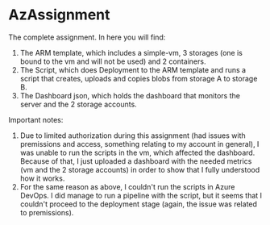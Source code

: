 # AzAssignment

The complete assignment. In here you will find:
1. The ARM template, which includes a simple-vm, 3 storages (one is bound to the vm and will not be used) and 2 containers.
2. The Script, which does Deployment to the ARM template and runs a script that creates, uploads and copies blobs from storage A to storage B.
3. The Dashboard json, which holds the dashboard that monitors the server and the 2 storage accounts.

Important notes:
1. Due to limited authorization during this assignment (had issues with premissions and access, something relating to my account in general), I was unable to run the scripts in the vm, which affected the dashboard. Because of that, I just uploaded a dashboard with the needed metrics (vm and the 2 storage accounts) in order to show that I fully understood how it works.
2. For the same reason as above, I couldn't run the scripts in Azure DevOps. I did manage to run a pipeline with the script, but it seems that I couldn't proceed to the deployment stage (again, the issue was related to premissions).

